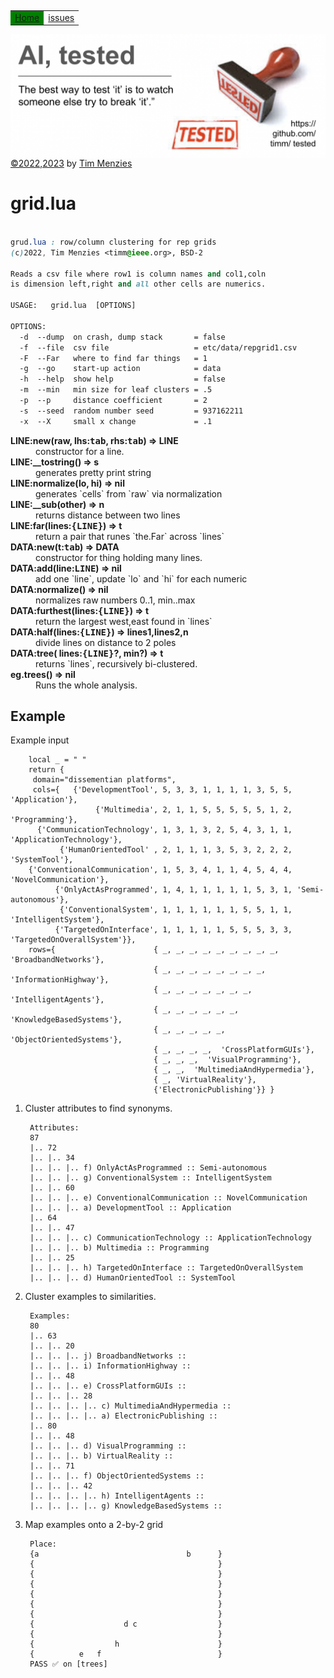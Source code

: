 <p>
&nbsp;
<a name=top></a>
<p>
<table><tr>
<td bgcolor=green><a href="/README.md#top">Home</a>
<td><a href="http:github.com/timm/tested/issues">issues</a>
</tr></table>
<img  align=center width=600 src="/docs/img/banner.png"><br clear=all>
<a href="/LICENSE.md">&copy;2022,2023</a> by <a href="http://menzies.us">Tim Menzies</a>
</p>


# grid.lua

```css

grud.lua : row/column clustering for rep grids
(c)2022, Tim Menzies <timm@ieee.org>, BSD-2 

Reads a csv file where row1 is column names and col1,coln
is dimension left,right and all other cells are numerics.

USAGE:   grid.lua  [OPTIONS]

OPTIONS:
  -d  --dump  on crash, dump stack       = false
  -f  --file  csv file                   = etc/data/repgrid1.csv
  -F  --Far   where to find far things   = 1
  -g  --go    start-up action            = data
  -h  --help  show help                  = false
  -m  --min   min size for leaf clusters = .5
  -p  --p     distance coefficient       = 2
  -s  --seed  random number seed         = 937162211
  -x  --X     small x change             = .1

```
 

<dl>
<dt><b> LINE:new(raw, lhs:<tt>tab</tt>, rhs:<tt>tab</tt>) &rArr;  LINE </b></dt><dd>  constructor for a line. </dd>
<dt><b> LINE:__tostring() &rArr;  s </b></dt><dd>  generates pretty print string </dd>
<dt><b> LINE:normalize(lo, hi) &rArr;  nil </b></dt><dd>  generates `cells` from `raw` via normalization </dd>
<dt><b> LINE:__sub(other) &rArr;  n </b></dt><dd>  returns distance between two lines </dd>
<dt><b> LINE:far(lines:<tt>{LINE}</tt>) &rArr;  t </b></dt><dd>  return a pair that runes `the.Far` across `lines` </dd>
<dt><b> DATA:new(t:<tt>tab</tt>) &rArr;  DATA </b></dt><dd>  constructor for thing holding many lines. </dd>
<dt><b> DATA:add(line:<tt>LINE</tt>) &rArr;  nil </b></dt><dd>  add one `line`, update `lo` and `hi` for each numeric </dd>
<dt><b> DATA:normalize() &rArr;  nil </b></dt><dd>  normalizes raw numbers 0..1, min..max </dd>
<dt><b> DATA:furthest(lines:<tt>{LINE}</tt>) &rArr;  t </b></dt><dd>  return the largest west,east found in `lines` </dd>
<dt><b> DATA:half(lines:<tt>{LINE}</tt>) &rArr;  lines1,lines2,n </b></dt><dd>  divide lines on distance to 2 poles </dd>
<dt><b> DATA:tree(  lines:<tt>{LINE}</tt>?, min?) &rArr;  t </b></dt><dd>  returns `lines`, recursively bi-clustered. </dd>
<dt><b> eg.trees() &rArr;  nil </b></dt><dd>  Runs the whole analysis. </dd>
</dl>





## Example
   
Example input
    
        local _ = " "
        return {
         domain="dissementian platforms",
         cols={   {'DevelopmentTool', 5, 3, 3, 1, 1, 1, 1, 3, 5, 5, 'Application'},
                       {'Multimedia', 2, 1, 1, 5, 5, 5, 5, 5, 1, 2, 'Programming'},
          {'CommunicationTechnology', 1, 3, 1, 3, 2, 5, 4, 3, 1, 1, 'ApplicationTechnology'},
               {'HumanOrientedTool' , 2, 1, 1, 1, 3, 5, 3, 2, 2, 2, 'SystemTool'},
        {'ConventionalCommunication', 1, 5, 3, 4, 1, 1, 4, 5, 4, 4, 'NovelCommunication'},
              {'OnlyActAsProgrammed', 1, 4, 1, 1, 1, 1, 1, 5, 3, 1, 'Semi-autonomous'},
               {'ConventionalSystem', 1, 1, 1, 1, 1, 1, 5, 5, 1, 1, 'IntelligentSystem'},
              {'TargetedOnInterface', 1, 1, 1, 1, 1, 5, 5, 5, 3, 3, 'TargetedOnOverallSystem'}},
        rows={                      { _, _, _, _, _, _, _, _, _, 'BroadbandNetworks'},
                                    { _, _, _, _, _, _, _, _, 'InformationHighway'},
                                    { _, _, _, _, _, _, _, 'IntelligentAgents'},
                                    { _, _, _, _, _, _, 'KnowledgeBasedSystems'},
                                    { _, _, _, _, _,  'ObjectOrientedSystems'},
                                    { _, _, _, _,  'CrossPlatformGUIs'},
                                    { _, _, _,  'VisualProgramming'},
                                    { _, _,  'MultimediaAndHypermedia'},
                                    { _, 'VirtualReality'},
                                    {'ElectronicPublishing'}} }
   
1. Cluster attributes to find synonyms.

        Attributes:
        87
        |.. 72
        |.. |.. 34
        |.. |.. |.. f) OnlyActAsProgrammed :: Semi-autonomous
        |.. |.. |.. g) ConventionalSystem :: IntelligentSystem
        |.. |.. 60
        |.. |.. |.. e) ConventionalCommunication :: NovelCommunication
        |.. |.. |.. a) DevelopmentTool :: Application
        |.. 64
        |.. |.. 47
        |.. |.. |.. c) CommunicationTechnology :: ApplicationTechnology
        |.. |.. |.. b) Multimedia :: Programming
        |.. |.. 25
        |.. |.. |.. h) TargetedOnInterface :: TargetedOnOverallSystem
        |.. |.. |.. d) HumanOrientedTool :: SystemTool
        
2. Cluster examples to similarities.

        Examples:
        80
        |.. 63
        |.. |.. 20
        |.. |.. |.. j) BroadbandNetworks :: 
        |.. |.. |.. i) InformationHighway :: 
        |.. |.. 48
        |.. |.. |.. e) CrossPlatformGUIs :: 
        |.. |.. |.. 28
        |.. |.. |.. |.. c) MultimediaAndHypermedia :: 
        |.. |.. |.. |.. a) ElectronicPublishing :: 
        |.. 80
        |.. |.. 48
        |.. |.. |.. d) VisualProgramming :: 
        |.. |.. |.. b) VirtualReality :: 
        |.. |.. 71
        |.. |.. |.. f) ObjectOrientedSystems :: 
        |.. |.. |.. 42
        |.. |.. |.. |.. h) IntelligentAgents :: 
        |.. |.. |.. |.. g) KnowledgeBasedSystems :: 
        
3. Map examples onto a 2-by-2 grid
  
        Place:
        {a                                 b      }
        {                                         }
        {                                         }
        {                                         }
        {                                         }
        {                                         }
        {                                         }
        {                    d c                  }
        {                                         }
        {                  h                      }
        {          e   f                          }
        PASS ✅ on [trees]
